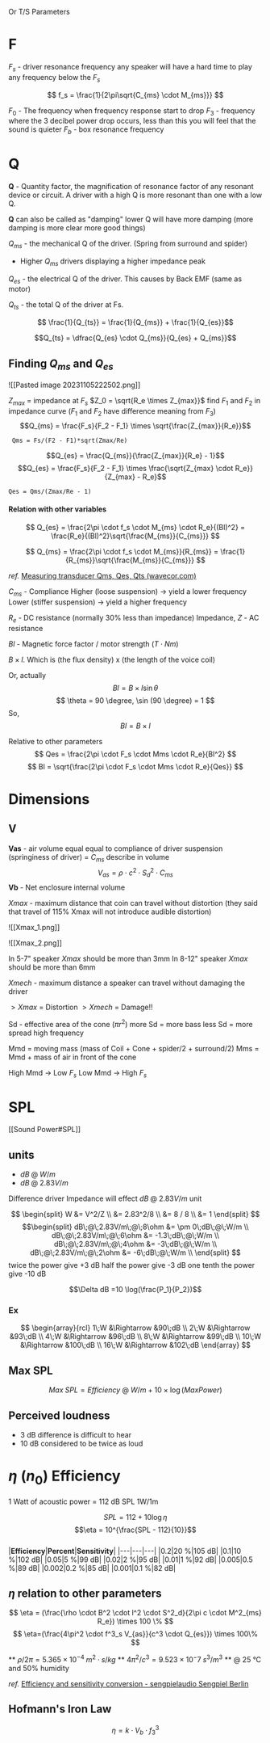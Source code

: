 
Or T/S Parameters

# F

$F_s$ - driver resonance frequency
any speaker will have a hard time to play any frequency below the $F_s$

$$
f_s = \frac{1}{2\pi\sqrt{C_{ms} \cdot M_{ms}}}
$$

$F_0$ - The frequency when frequency response start to drop
$F_3$ - frequency where the 3 decibel power drop occurs, less than this you will feel that the sound is quieter
$F_b$ - box resonance frequency

# Q

**Q** - Quantity factor, the magnification of resonance factor of any resonant device or circuit. A driver with a high Q is more resonant than one with a low Q.  

**Q** can also be called as "damping" lower Q will have more damping (more damping is more clear more good things)

$Q_{ms}$ - the mechanical Q of the driver.  (Spring from surround and spider)
- Higher $Q_{ms}$ drivers displaying a higher impedance peak

$Q_{es}$ - the electrical Q of the driver.  This causes by Back EMF (same as motor)
  
$Q_{ts}$ - the total Q of the driver at Fs. 

$$ \frac{1}{Q_{ts}} = \frac{1}{Q_{ms}} + \frac{1}{Q_{es}}$$

$$Q_{ts} = \dfrac{Q_{es} \cdot Q_{ms}}{Q_{es} + Q_{ms}}$$

## Finding $Q_{ms}$ and $Q_{es}$

![[Pasted image 20231105222502.png]]

$Z_{max}$ = impedance at $F_s$
$Z_0 = \sqrt{R_e \times Z_{max}}$
find $F_1$ and $F_2$ in impedance curve ($F_1$ and $F_2$ have difference meaning from $F_3$)
$$Q_{ms} = \frac{F_s}{F_2 - F_1} \times \sqrt{\frac{Z_{max}}{R_e}}$$

```
 Qms = Fs/(F2 - F1)*sqrt(Zmax/Re)
```
$$Q_{es} = \frac{Q_{ms}}{\frac{Z_{max}}{R_e} - 1}$$
$$Q_{es} = \frac{F_s}{F_2 - F_1} \times \frac{\sqrt{Z_{max} \cdot R_e}}{Z_{max} - R_e}$$
```
Qes = Qms/(Zmax/Re - 1)
```

#### Relation with other variables

$$
Q_{es} = \frac{2\pi \cdot f_s \cdot M_{ms} \cdot R_e}{(Bl)^2} 
       = \frac{R_e}{(Bl)^2}\sqrt{\frac{M_{ms}}{C_{ms}}}
$$

$$
Q_{ms} = \frac{2\pi \cdot f_s \cdot M_{ms}}{R_{ms}} 
       = \frac{1}{R_{ms}}\sqrt{\frac{M_{ms}}{C_{ms}}}
$$


*ref.* [Measuring transducer Qms, Qes, Qts (wavecor.com)](http://www.wavecor.com/Measuring_driver_Q-values.pdf)

$C_{ms}$ - Compliance 
	Higher (loose suspension) -> yield a lower frequency
	Lower (stiffer suspension) -> yield a higher frequency



$R_e$ - DC resistance (normally 30% less than impedance)
Impedance, $Z$ - AC resistance


$Bl$ - Magnetic force factor / motor strength ($T \cdot Nm$)

$B \times l$. Which is (the flux density) x (the length of the voice coil)

Or, actually
$$
Bl = B \times l \sin{\theta}
$$
$$
\theta = 90 \degree,  \sin (90 \degree) = 1
$$
So,
$$
Bl = B \times l
$$

Relative to other parameters
$$
Qes = \frac{2\pi \cdot F_s \cdot Mms \cdot R_e}{Bl^2}
$$
$$
Bl = \sqrt{\frac{2\pi \cdot F_s \cdot Mms \cdot R_e}{Qes}}
$$
# Dimensions
## V

**Vas** - air volume equal equal to compliance of driver suspension (springiness of driver)
     = $C_{ms}$ describe in volume
 $$
 V_{as} = \rho \cdot c^2 \cdot S^2_d \cdot C_{ms}
 $$
**Vb** - Net enclosure internal volume


$Xmax$ - maximum distance that coin can travel without distortion
(they said that travel of 115% Xmax will not introduce audible distortion)

![[Xmax_1.png]]

![[Xmax_2.png]]

In 5-7" speaker $Xmax$ should be more than 3mm
In 8-12" speaker $Xmax$ should be more than 6mm

$Xmech$ - maximum distance a speaker can travel without damaging the driver

$> Xmax$  = Distortion
$> Xmech$ = Damage!!

Sd - effective area of the cone ($\pi r^2$)
more Sd = more bass
less Sd = more spread high frequency


Mmd = moving mass (mass of Coil + Cone + spider/2 + surround/2)
Mms = Mmd + mass of air in front of the cone

High Mmd -> Low $F_s$
Low Mmd -> High $F_s$

# SPL

[[Sound Power#SPL]]
## units 
- $dB\;@\;W/m$
- $dB\;@\;2.83V/m$

Difference driver Impedance will effect $dB\;@\;2.83V/m$ unit

$$
\begin{split}
	W &= V^2/Z \\
	  &= 2.83^2/8 \\
	  &= 8 / 8 \\
	  &= 1
\end{split}
$$
$$\begin{split}
dB\;@\;2.83V/m\;@\;8\ohm &= \pm 0\;dB\;@\;W/m \\
dB\;@\;2.83V/m\;@\;6\ohm &= -1.3\;dB\;@\;W/m \\
dB\;@\;2.83V/m\;@\;4\ohm &= -3\;dB\;@\;W/m \\
dB\;@\;2.83V/m\;@\;2\ohm &= -6\;dB\;@\;W/m \\
\end{split}
$$
twice the power give +3 dB
half the power give -3 dB
one tenth the power give -10 dB

$$\Delta dB =10 \log(\frac{P_1}{P_2})$$

### Ex
$$
\begin{array}{rcl}
 1\;W &\Rightarrow &90\;dB \\
 2\;W &\Rightarrow &93\;dB \\
 4\;W &\Rightarrow &96\;dB \\
 8\;W &\Rightarrow &99\;dB \\
 10\;W &\Rightarrow &100\;dB \\
 16\;W &\Rightarrow &102\;dB
\end{array}
$$

## Max SPL
$$Max\;SPL = Efficiency\;@\;W/m + 10 \times \log(Max Power)$$
## Perceived loudness
- 3 dB difference is difficult to hear
- 10 dB considered to be twice as loud

# $\eta\;(n_0)$ Efficiency

1 Watt of acoustic power = 112 dB SPL 1W/1m

$$SPL = 112 + 10 \log{\eta}$$
$$\eta = 10^{\frac{SPL - 112}{10}}$$
   
|**Efficiency**|**Percent**|**Sensitivity**|
|---|---|---|
|0.2|20 %|105 dB|
|0.1|10 %|102 dB|
|0.05|5 %|99 dB|
|0.02|2 %|95 dB|
|0.01|1 %|92 dB|
|0.005|0.5 %|89 dB|
|0.002|0.2 %|85 dB|
|0.001|0.1 %|82 dB|

## $\eta$ relation to other parameters

$$
\eta = (\frac{\rho \cdot B^2 \cdot l^2 \cdot S^2_d}{2\pi c \cdot M^2_{ms} R_e}) \times 100 \%
$$
$$
\eta=(\frac{4\pi^2 \cdot f^3_s V_{as}}{c^3 \cdot Q_{es}}) \times 100\%
$$

** $\rho/2\pi = 5.365×10^{−4} \;m^2·s/kg$ 
** $4\pi^2 / c^3 = 9.523×10^−7\;s^3/m^3$
** @ 25 °C and 50% humidity


*ref.* [Efficiency and sensitivity conversion - sengpielaudio Sengpiel Berlin](http://www.sengpielaudio.com/calculator-efficiency.htm)

## Hofmann's Iron Law

$$\eta = k \cdot V_b \cdot f_3^3$$


